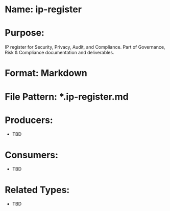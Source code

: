 # Name: ip-register

# Purpose:
IP register for Security, Privacy, Audit, and Compliance. Part of Governance, Risk & Compliance documentation and deliverables.

# Format: Markdown

# File Pattern: *.ip-register.md

# Producers:
- TBD

# Consumers:
- TBD

# Related Types:
- TBD
